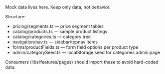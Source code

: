 Mock data lives here. Keep only data, not behavior.

Structure:
- pricing/segments.ts — price segment tables
- catalog/products.ts — sample product listings
- catalog/categories.ts — category tree
- navigation/nav.ts — sidebar/topnav items
- forms/productFields.ts — form field options per product type
- admin/categorySeed.ts — localStorage seed for categories admin page

Consumers (libs/features/pages) should import these to avoid hard-coded data.

